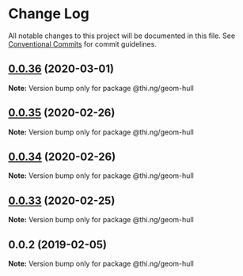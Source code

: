 # Change Log

All notable changes to this project will be documented in this file.
See [Conventional Commits](https://conventionalcommits.org) for commit guidelines.

## [0.0.36](https://github.com/thi-ng/umbrella/compare/@thi.ng/geom-hull@0.0.35...@thi.ng/geom-hull@0.0.36) (2020-03-01)

**Note:** Version bump only for package @thi.ng/geom-hull





## [0.0.35](https://github.com/thi-ng/umbrella/compare/@thi.ng/geom-hull@0.0.34...@thi.ng/geom-hull@0.0.35) (2020-02-26)

**Note:** Version bump only for package @thi.ng/geom-hull





## [0.0.34](https://github.com/thi-ng/umbrella/compare/@thi.ng/geom-hull@0.0.33...@thi.ng/geom-hull@0.0.34) (2020-02-26)

**Note:** Version bump only for package @thi.ng/geom-hull





## [0.0.33](https://github.com/thi-ng/umbrella/compare/@thi.ng/geom-hull@0.0.32...@thi.ng/geom-hull@0.0.33) (2020-02-25)

**Note:** Version bump only for package @thi.ng/geom-hull





## 0.0.2 (2019-02-05)

**Note:** Version bump only for package @thi.ng/geom-hull
